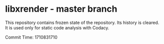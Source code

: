 # libxrender - master branch

This repository contains frozen state of the repository.
Its history is cleared. It is used only for static code
analysis with Codacy.

Commit Time: 1710831710